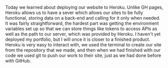 Today we learned about deploying our website to Heroku. Unlike GH pages, Heroku allows us to have a sever which allows our sites to be fully functional, storing data on a back-end and calling for it only when needed. It was fairly straightforward, the hardest part was getting the environment variables set up so that we can store things like tokens to access APIs as well as the path to our server, which was provided by Heroku. I haven't yet deployed my portfolio, but I will once it is closer to a finished product. Heroku is very easy to interact with, we used the terminal to create our site from the repository that we made, and then when we had finished with our code we used git to push our work to their site, just as we had done before with GitHub. 

